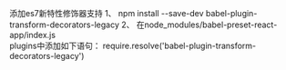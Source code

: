 添加es7新特性修饰器支持
1、 npm install --save-dev babel-plugin-transform-decorators-legacy
2、 在node_modules/babel-preset-react-app/index.js  
    plugins中添加如下语句：
    require.resolve('babel-plugin-transform-decorators-legacy')
